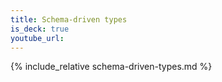 ```yaml
---
title: Schema-driven types
is_deck: true
youtube_url: 
---
```

{% include_relative schema-driven-types.md %}